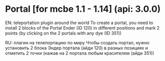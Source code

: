 # Portal [for mcbe 1.1 - 1.14] (api: 3.0.0)
EN: teleportation plugin around the world 
To create a portal, you need to install 2 blocks of the Portal Ender (ID 120) in different positions and mark 2 points (by clicking on the 2 portals with any dye (ID 351))

RU: плагин на телепортацию по миру
Чтобы создать портал, нужно установить 2 блока Эндер портала (айди 120) в разных позициях и отметить 2 точки (нажав на 2 портала любым красителем (айди 351))

